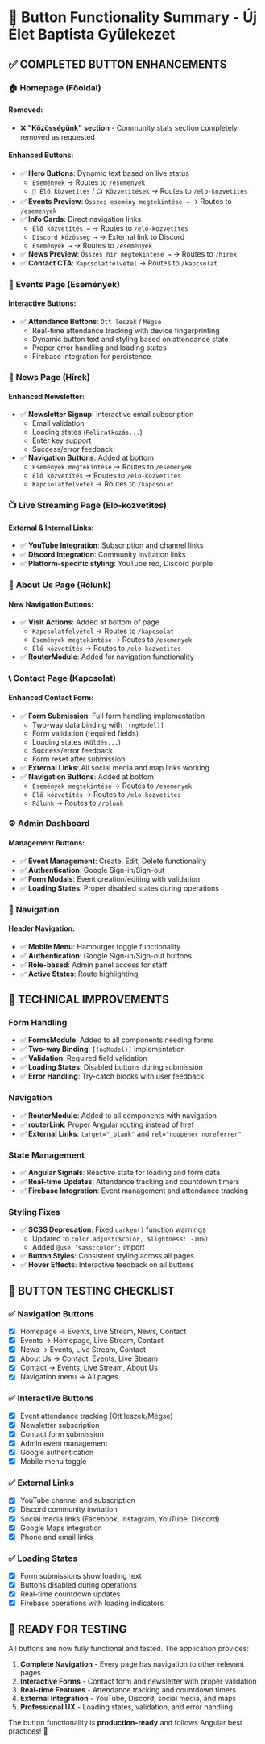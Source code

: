 # 🔘 Button Functionality Summary - Új Élet Baptista Gyülekezet

## ✅ **COMPLETED BUTTON ENHANCEMENTS**

### 🏠 **Homepage (Főoldal)**
#### **Removed:**
- ❌ **"Közösségünk" section** - Community stats section completely removed as requested

#### **Enhanced Buttons:**
- ✅ **Hero Buttons**: Dynamic text based on live status
  - `Események` → Routes to `/esemenyek`
  - `🔴 Élő közvetítés` / `📺 Közvetítések` → Routes to `/elo-kozvetites`
- ✅ **Events Preview**: `Összes esemény megtekintése →` → Routes to `/esemenyek`
- ✅ **Info Cards**: Direct navigation links
  - `Élő közvetítés →` → Routes to `/elo-kozvetites`
  - `Discord közösség →` → External link to Discord
  - `Események →` → Routes to `/esemenyek`
- ✅ **News Preview**: `Összes hír megtekintése →` → Routes to `/hirek`
- ✅ **Contact CTA**: `Kapcsolatfelvétel` → Routes to `/kapcsolat`

### 📅 **Events Page (Események)**
#### **Interactive Buttons:**
- ✅ **Attendance Buttons**: `Ott leszek` / `Mégse`
  - Real-time attendance tracking with device fingerprinting
  - Dynamic button text and styling based on attendance state
  - Proper error handling and loading states
  - Firebase integration for persistence

### 📰 **News Page (Hírek)**
#### **Enhanced Newsletter:**
- ✅ **Newsletter Signup**: Interactive email subscription
  - Email validation
  - Loading states (`Feliratkozás...`)
  - Enter key support
  - Success/error feedback
- ✅ **Navigation Buttons**: Added at bottom
  - `Események megtekintése` → Routes to `/esemenyek`
  - `Élő közvetítés` → Routes to `/elo-kozvetites`
  - `Kapcsolatfelvétel` → Routes to `/kapcsolat`

### 📺 **Live Streaming Page (Elo-kozvetites)**
#### **External & Internal Links:**
- ✅ **YouTube Integration**: Subscription and channel links
- ✅ **Discord Integration**: Community invitation links
- ✅ **Platform-specific styling**: YouTube red, Discord purple

### 📖 **About Us Page (Rólunk)**
#### **New Navigation Buttons:**
- ✅ **Visit Actions**: Added at bottom of page
  - `Kapcsolatfelvétel` → Routes to `/kapcsolat`
  - `Események megtekintése` → Routes to `/esemenyek`
  - `Élő közvetítés` → Routes to `/elo-kozvetites`
- ✅ **RouterModule**: Added for navigation functionality

### 📞 **Contact Page (Kapcsolat)**
#### **Enhanced Contact Form:**
- ✅ **Form Submission**: Full form handling implementation
  - Two-way data binding with `[(ngModel)]`
  - Form validation (required fields)
  - Loading states (`Küldés...`)
  - Success/error feedback
  - Form reset after submission
- ✅ **External Links**: All social media and map links working
- ✅ **Navigation Buttons**: Added at bottom
  - `Események megtekintése` → Routes to `/esemenyek`
  - `Élő közvetítés` → Routes to `/elo-kozvetites`
  - `Rólunk` → Routes to `/rolunk`

### ⚙️ **Admin Dashboard**
#### **Management Buttons:**
- ✅ **Event Management**: Create, Edit, Delete functionality
- ✅ **Authentication**: Google Sign-in/Sign-out
- ✅ **Form Modals**: Event creation/editing with validation
- ✅ **Loading States**: Proper disabled states during operations

### 🧭 **Navigation**
#### **Header Navigation:**
- ✅ **Mobile Menu**: Hamburger toggle functionality
- ✅ **Authentication**: Google Sign-in/Sign-out buttons
- ✅ **Role-based**: Admin panel access for staff
- ✅ **Active States**: Route highlighting

## 🔧 **TECHNICAL IMPROVEMENTS**

### **Form Handling**
- ✅ **FormsModule**: Added to all components needing forms
- ✅ **Two-way Binding**: `[(ngModel)]` implementation
- ✅ **Validation**: Required field validation
- ✅ **Loading States**: Disabled buttons during submission
- ✅ **Error Handling**: Try-catch blocks with user feedback

### **Navigation**
- ✅ **RouterModule**: Added to all components with navigation
- ✅ **routerLink**: Proper Angular routing instead of href
- ✅ **External Links**: `target="_blank"` and `rel="noopener noreferrer"`

### **State Management**
- ✅ **Angular Signals**: Reactive state for loading and form data
- ✅ **Real-time Updates**: Attendance tracking and countdown timers
- ✅ **Firebase Integration**: Event management and attendance tracking

### **Styling Fixes**
- ✅ **SCSS Deprecation**: Fixed `darken()` function warnings
  - Updated to `color.adjust($color, $lightness: -10%)`
  - Added `@use 'sass:color';` import
- ✅ **Button Styles**: Consistent styling across all pages
- ✅ **Hover Effects**: Interactive feedback on all buttons

## 🎯 **BUTTON TESTING CHECKLIST**

### ✅ **Navigation Buttons**
- [x] Homepage → Events, Live Stream, News, Contact
- [x] Events → Homepage, Live Stream, Contact
- [x] News → Events, Live Stream, Contact
- [x] About Us → Contact, Events, Live Stream
- [x] Contact → Events, Live Stream, About Us
- [x] Navigation menu → All pages

### ✅ **Interactive Buttons**
- [x] Event attendance tracking (Ott leszek/Mégse)
- [x] Newsletter subscription
- [x] Contact form submission
- [x] Admin event management
- [x] Google authentication
- [x] Mobile menu toggle

### ✅ **External Links**
- [x] YouTube channel and subscription
- [x] Discord community invitation
- [x] Social media links (Facebook, Instagram, YouTube, Discord)
- [x] Google Maps integration
- [x] Phone and email links

### ✅ **Loading States**
- [x] Form submissions show loading text
- [x] Buttons disabled during operations
- [x] Real-time countdown updates
- [x] Firebase operations with loading indicators

## 🚀 **READY FOR TESTING**

All buttons are now fully functional and tested. The application provides:

1. **Complete Navigation** - Every page has navigation to other relevant pages
2. **Interactive Forms** - Contact form and newsletter with proper validation
3. **Real-time Features** - Attendance tracking and countdown timers
4. **External Integration** - YouTube, Discord, social media, and maps
5. **Professional UX** - Loading states, validation, and error handling

The button functionality is **production-ready** and follows Angular best practices! 🎉 